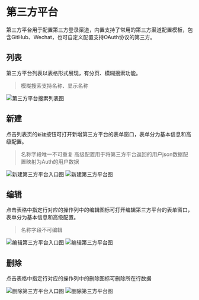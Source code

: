 # 第三方平台

第三方平台用于配置第三方登录渠道，内置支持了常用的第三方渠道配置模板，包含GitHub、Wechat，也可自定义配置支持OAuth协议的第三方。

## 列表

第三方平台列表以表格形式展现，有分页、模糊搜索功能。

> 模糊搜索支持名称、显示名称

![第三方平台搜索列表图](https://cdn.masastack.com/stack/doc/auth/use-guide/third-party/third-party-search.png)

## 新建

点击列表页的`新建`按钮可打开新增第三方平台的表单窗口，表单分为基本信息和高级配置。

> 名称字段唯一不可重复
> 高级配置用于将第三方平台返回的用户json数据配置映射为Auth的用户数据

![新建第三方平台入口图](https://cdn.masastack.com/stack/doc/auth/use-guide/third-party/third-party-add-button.png)
![新建第三方平台图](https://cdn.masastack.com/stack/doc/auth/use-guide/third-party/third-party-add.png)

## 编辑

点击表格中指定行对应的操作列中的编辑图标可打开编辑第三方平台的表单窗口，表单分为基本信息和高级配置。

> 名称字段不可编辑

![编辑第三方平台入口图](https://cdn.masastack.com/stack/doc/auth/use-guide/third-party/third-party-edit-icon.png)
![编辑第三方平台图](https://cdn.masastack.com/stack/doc/auth/use-guide/third-party/third-party-edit.png)

## 删除

点击表格中指定行对应的操作列中的删除图标可删除所在行数据

![删除第三方平台入口图](https://cdn.masastack.com/stack/doc/auth/use-guide/third-party/third-party-remove-icon.png)
![删除第三方平台图](https://cdn.masastack.com/stack/doc/auth/use-guide/third-party/third-party-remove.png)
